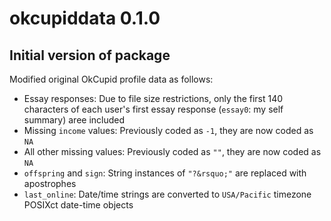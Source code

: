 # okcupiddata 0.1.0

## Initial version of package

Modified original OkCupid profile data as follows:

* Essay responses: Due to file size restrictions, only the first 140 characters
of each user's first essay response (`essay0`: my self summary) aree included
* Missing `income` values: Previously coded as `-1`, they are now coded as `NA`
* All other missing values: Previously coded as `""`, they are now coded as `NA`
* `offspring` and `sign`: String instances of `"?&rsquo;"` are replaced with
apostrophes
* `last_online`: Date/time strings are converted to `USA/Pacific` timezone
POSIXct date-time objects
